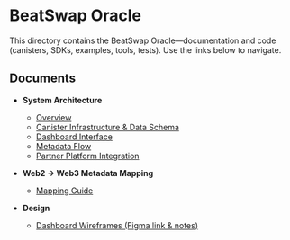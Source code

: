 # BeatSwap Oracle

This directory contains the BeatSwap Oracle—documentation and code (canisters, SDKs, examples, tools, tests). Use the links below to navigate.

## Documents

- **System Architecture**
  - [Overview](./system-architecture.md)
  - [Canister Infrastructure & Data Schema](./canister-infrastructure.md)
  - [Dashboard Interface](./dashboard-interface.md)
  - [Metadata Flow](./metadata-flow.md)
  - [Partner Platform Integration](./partner-platform-integration.md)

- **Web2 → Web3 Metadata Mapping**
  - [Mapping Guide](./metadata-mapping.md)

- **Design**
  - [Dashboard Wireframes (Figma link & notes)](./design/wireframes/README.md)
